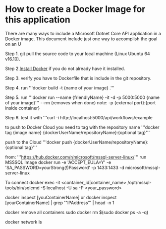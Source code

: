 # How to create a Docker Image for this application

There are many ways to include a Microsoft Dotnet Core API application in a Docker 
image.  This document include just one way to accomplish the goal on an U

Step 1. git pull the source code to your local machine (Linux Ubuntu 64 v16.10).

Step 2.[Install Docker](https://docs.docker.com/engine/installation/linux/ubuntu/) if you do not already have it installed.

Step 3. verify you have to Dockerfile that is include in the git repository.

Step 4. run
'''docker build -t {name of your image} .'''

Step 5. run
'''docker run --name {friendlyName} -it -d -p 5000:5000 {name of your image}'''  --rm (removes when done)
	note: -p {external port}:{port inside container}

Step 6. test it with
'''curl -i http://localhost:5000/api/workflows/example

to push to Docker Cloud you need to tag with the repository name
 '''docker tag {image name} {dockerUserName/repositoryName}:{optional tag}'''

 push to the Cloud
 '''docker push {dockerUserName/repositoryName}:{optional tag}'''

 from: 
 '''https://hub.docker.com/r/microsoft/mssql-server-linux/'''
 run MSSSQL Image docker run -e 'ACCEPT_EULA=Y' -e 'SA_PASSWORD=yourStrong(!)Password' -p 1433:1433 -d microsoft/mssql-server-linux
 
 To connect
 docker exec -it <container_id|container_name> /opt/mssql-tools/bin/sqlcmd -S localhost -U sa -P <your_password>

 docker inspect [youContainerName]
 or 
 docker inspect [yourContainerName] | grep '"IPAddress"' | head -n 1

 docker remove all containers
 sudo docker rm $(sudo docker ps -a -q)

 docker network ls
